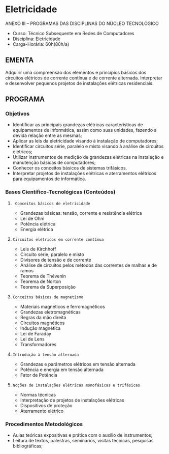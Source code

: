 # Eletricidade 


ANEXO III – PROGRAMAS DAS DISCIPLINAS DO NÚCLEO TECNOLÓGICO

* Curso: Técnico Subsequente em Redes de Computadores
* Disciplina: Eletricidade                                                                
* Carga-Horária: 60h(80h/a)

## EMENTA


Adquirir uma compreensão dos elementos e princípios básicos dos circuitos elétricos de corrente contínua e de
corrente alternada. Interpretar e desenvolver pequenos projetos de instalações elétricas residenciais.
## PROGRAMA
### Objetivos

* Identificar as principais grandezas elétricas características de equipamentos de informática, assim como suas
      unidades, fazendo a devida relação entre as mesmas;
* Aplicar as leis da eletricidade visando à instalação de computadores;
* Identificar circuitos série, paralelo e misto visando à análise de circuitos elétricos;
* Utilizar instrumentos de medição de grandezas elétricas na instalação e manutenção básicas de computadores;
* Conhecer os conceitos básicos de sistemas trifásicos.
* Interpretar projetos de instalações elétricas e aterramentos elétricos para equipamentos de informática.

### Bases Científico-Tecnológicas (Conteúdos)

1.      Conceitos básicos de eletricidade
    * Grandezas básicas: tensão, corrente e resistência elétrica
    * Lei de Ohm
    * Potência elétrica
    * Energia elétrica
2.     Circuitos elétricos em corrente contínua
    * Leis de Kirchhoff
    * Circuito série, paralelo e misto
    * Divisores de tensão e de corrente
    * Análise de circuitos pelos métodos das correntes de malhas e de ramos
    * Teorema de Thévenin
    * Teorema de Norton
    * Teorema da Superposição
3.     Conceitos básicos de magnetismo
    * Materiais magnéticos e ferromagnéticos
    * Grandezas eletromagnéticas
    * Regras da mão direita
    * Circuitos magnéticos
    * Indução magnética
    * Lei de Faraday
    * Lei de Lens
    * Transformadores
4.     Introdução à tensão alternada
    * Grandezas e parâmetros elétricos em tensão alternada
    * Potência e energia em tensão alternada
    * Fator de Potência
5.     Noções de instalações elétricas monofásicas e trifásicas
    * Normas técnicas
    * Interpretação de projetos de instalações elétricas
    * Dispositivos de proteção
    * Aterramento elétrico

### Procedimentos Metodológicos

* Aulas teóricas expositivas e prática com o auxílio de instrumentos;
* Leitura de textos, palestras, seminários, visitas técnicas, pesquisas bibliográficas;